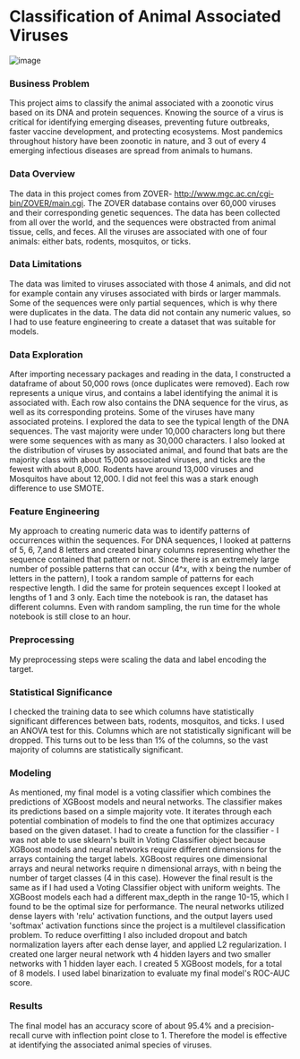 # Classification of Animal Associated Viruses

![image](https://github.com/jmclaughlin712/Classification-of-Animal-Associated-Viruses/assets/126025563/31a5e689-4d9a-4217-8a5f-60038e50b24d)



 ### **Business Problem**

This project aims to classify the animal associated with a zoonotic virus based on its DNA and protein sequences. Knowing the source of a virus is critical for identifying emerging diseases, preventing future outbreaks, faster vaccine development, and protecting ecosystems. Most pandemics throughout history have been zoonotic in nature, and 3 out of every 4 emerging infectious diseases are spread from animals to humans. 

 ### **Data Overview**

The data in this project comes from ZOVER- http://www.mgc.ac.cn/cgi-bin/ZOVER/main.cgi. The ZOVER database contains over 60,000 viruses and their corresponding genetic sequences. The data has been collected from all over the world, and the sequences were obstracted from animal tissue, cells, and feces. All the viruses are associated with one of four animals: either bats, rodents, mosquitos, or ticks. 

 ### **Data Limitations**

The data was limited to viruses associated with those 4 animals, and did not for example contain any viruses associated with birds or larger mammals. Some of the sequences were only partial sequences, which is why there were duplicates in the data. The data did not contain any numeric values, so I had to use feature engineering to create a dataset that was suitable for models.  

 ### **Data Exploration**

After importing necessary packages and reading in the data, I constructed a dataframe of about 50,000 rows (once duplicates were removed). Each row represents a unique virus, and contains a label identifying the animal it is associated with. Each row also contains the DNA sequence for the virus, as well as its corresponding proteins. Some of the viruses have many associated proteins. I explored the data to see the typical length of the DNA sequences. The vast majority were under 10,000 characters long but there were some sequences with as many as 30,000 characters. I also looked at the distribution of viruses by associated animal, and found that bats are the majority class with about 15,000 associated viruses, and ticks are the fewest with about 8,000. Rodents have around 13,000 viruses and Mosquitos have about 12,000. I did not feel this was a stark enough difference to use SMOTE. 

 ### **Feature Engineering**

My approach to creating numeric data was to identify patterns of occurrences within the sequences. For DNA sequences, I looked at patterns of 5, 6, 7,and 8 letters and created binary columns representing whether the sequence contained that pattern or not. Since there is an extremely large number of possible patterns that can occur (4^x, with x being the number of letters in the pattern), I took a random sample of patterns for each respective length. I did the same for protein sequences except I looked at lengths of 1 and 3 only. Each time the notebook is ran, the dataset has different columns. Even with random sampling, the run time for the whole notebook is still close to an hour. 

 ### **Preprocessing**

My preprocessing steps were scaling the data and label encoding the target.

### **Statistical Significance**

I checked the training data to see which columns have statistically significant differences between bats, rodents, mosquitos, and ticks. I used an ANOVA test for this. Columns which are not statistically significant will be dropped. This turns out to be less than 1% of the columns, so the vast majority of columns are statistically significant.

 ### **Modeling**

As mentioned, my final model is a voting classifier which combines the predictions of XGBoost models and neural networks. The classifier makes its predictions based on a simple majority vote. It iterates through each potential combination of models to find the one that optimizes accuracy based on the given dataset. I had to create a function for the classifier - I was not able to use sklearn's built in Voting Classifier object because XGBoost models and neural networks require different dimensions for the arrays containing the target labels. XGBoost requires one dimensional arrays and neural networks require n dimensional arrays, with n being the number of target classes (4 in this case). However the final result is the same as if I had used a Voting Classifier object with uniform weights. The XGBoost models each had a different max_depth in the range 10-15, which I found to be the optimal size for performance. The neural networks utilized dense layers with 'relu' activation functions, and the output layers used 'softmax' activation functions since the project is a multilevel classification problem. To reduce overfitting I also included dropout and batch normalization layers after each dense layer, and applied L2 regularization. I created one larger neural network wth 4 hidden layers and two smaller networks with 1 hidden layer each. I created 5 XGBoost models, for a total of 8 models. I used label binarization to evaluate my final model's ROC-AUC score. 

 ### **Results**

The final model has an accuracy score of about 95.4% and a precision-recall curve with inflection point close to 1. Therefore the model is effective at identifying the associated animal species of viruses.
